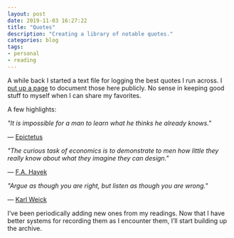 ```yaml
---
layout: post
date: 2019-11-03 16:27:22
title: "Quotes"
description: "Creating a library of notable quotes."
categories: blog
tags:
- personal
- reading
---
```


A while back I started a text file for logging the best quotes I run across. I [put up a page](/quotes/ "Quotes") to document those here publicly. No sense in keeping good stuff to myself when I can share my favorites.

A few highlights:

_"It is impossible for a man to learn what he thinks he already knows."_

— [Epictetus](https://en.wikipedia.org/wiki/Epictetus "Epictetus")

_"The curious task of economics is to demonstrate to men how little they really know about what they imagine they can design."_

— [F.A. Hayek](https://en.wikipedia.org/wiki/Friedrich_Hayek "Friedrich Hayek")

_"Argue as though you are right, but listen as though you are wrong."_

— [Karl Weick](https://en.wikipedia.org/wiki/Karl_E%2E_Weick "Karl Weick")

I’ve been periodically adding new ones from my readings. Now that I have better systems for recording them as I encounter them, I’ll start building up the archive.
